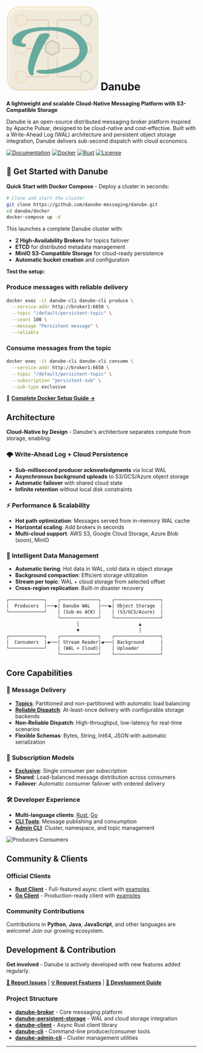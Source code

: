 # ![D from Danube](Danube_logo_2.png) Danube

**A lightweight and scalable Cloud-Native Messaging Platform with S3-Compatible Storage**

Danube is an open-source distributed messaging broker platform inspired by Apache Pulsar, designed to be cloud-native and cost-effective. Built with a Write-Ahead Log (WAL) architecture and persistent object storage integration, Danube delivers sub-second dispatch with cloud economics.

[![Documentation](https://img.shields.io/badge/📑-Documentation-blue)](https://danube-docs.dev-state.com/)
[![Docker](https://img.shields.io/badge/🐳-Docker%20Ready-2496ED)](https://github.com/danube-messaging/danube/tree/main/docker)
[![Rust](https://img.shields.io/badge/🦀-Rust-000000)](https://www.rust-lang.org/)
[![License](https://img.shields.io/badge/📜-Apache%202.0-green)](LICENSE)

## 🚀 Get Started with Danube

**Quick Start with Docker Compose** - Deploy a cluster in seconds:

```bash
# Clone and start the cluster
git clone https://github.com/danube-messaging/danube.git
cd danube/docker
docker-compose up -d
```

This launches a complete Danube cluster with:
- **2 High-Availability Brokers** for topics failover
- **ETCD** for distributed metadata management  
- **MinIO S3-Compatible Storage** for cloud-ready persistence
- **Automatic bucket creation** and configuration

**Test the setup:**

### Produce messages with reliable delivery

```bash
docker exec -it danube-cli danube-cli produce \
  --service-addr http://broker1:6650 \
  --topic "/default/persistent-topic" \
  --count 100 \
  --message "Persistent message" \
  --reliable
```

### Consume messages from the topic

```bash
docker exec -it danube-cli danube-cli consume \
  --service-addr http://broker1:6650 \
  --topic "/default/persistent-topic" \
  --subscription "persistent-sub" \
  --sub-type exclusive
```

📖 **[Complete Docker Setup Guide →](docker/README.md)**

## Architecture

**Cloud-Native by Design** - Danube's architecture separates compute from storage, enabling:

### 🌩️ **Write-Ahead Log + Cloud Persistence**
- **Sub-millisecond producer acknowledgments** via local WAL
- **Asynchronous background uploads** to S3/GCS/Azure object storage
- **Automatic failover** with shared cloud state
- **Infinite retention** without local disk constraints

### ⚡ **Performance & Scalability**
- **Hot path optimization**: Messages served from in-memory WAL cache
- **Horizontal scaling**: Add brokers in seconds
- **Multi-cloud support**: AWS S3, Google Cloud Storage, Azure Blob (soon), MinIO

### 🔄 **Intelligent Data Management**
- **Automatic tiering**: Hot data in WAL, cold data in object storage
- **Background compaction**: Efficient storage utilization
- **Stream per topic**: WAL + cloud storage from selected offset 
- **Cross-region replication**: Built-in disaster recovery


```
┌─────────────┐    ┌──────────────┐    ┌─────────────────┐
│  Producers  │───▶│ Danube WAL   │───▶│ Object Storage  │
└─────────────┘    │ (Sub-ms ACK) │    │ (S3/GCS/Azure)  │
                   └──────────────┘    └─────────────────┘
                          │                      ▲
                          ▼                      │
┌─────────────┐    ┌──────────────┐    ┌─────────────────┐
│  Consumers  │◀───│ Stream Reader│◀───│ Background      │
└─────────────┘    │ (WAL + Cloud)│    │ Uploader        │
                   └──────────────┘    └─────────────────┘
```

## Core Capabilities

### 📨 **Message Delivery**
- **[Topics](https://danube-docs.dev-state.com/architecture/topics/)**: Partitioned and non-partitioned with automatic load balancing
- **[Reliable Dispatch](https://danube-docs.dev-state.com/architecture/dispatch_strategy/)**: At-least-once delivery with configurable storage backends
- **Non-Reliable Dispatch**: High-throughput, low-latency for real-time scenarios
- **Flexible Schemas**: Bytes, String, Int64, JSON with automatic serialization

### 🔄 **Subscription Models**
- **[Exclusive](https://danube-docs.dev-state.com/architecture/subscriptions/)**: Single consumer per subscription
- **Shared**: Load-balanced message distribution across consumers
- **Failover**: Automatic consumer failover with ordered delivery

### 🛠️ **Developer Experience**
- **Multi-language clients**: [Rust](https://crates.io/crates/danube-client), [Go](https://pkg.go.dev/github.com/danrusei/danube-go)
- **[CLI Tools](danube-cli/)**: Message publishing and consumption
- **[Admin CLI](danube-admin-cli/)**: Cluster, namespace, and topic management

![Producers Consumers](https://danube-docs.dev-state.com/architecture/img/producers_consumers.png "Producers Consumers")

## Community & Clients

### Official Clients
- **[Rust Client](https://crates.io/crates/danube-client)** - Full-featured async client with [examples](danube-client/examples/)
- **[Go Client](https://pkg.go.dev/github.com/danrusei/danube-go)** - Production-ready client with [examples](https://github.com/danrusei/danube-go/tree/main/examples)

### Community Contributions
Contributions in **Python**, **Java**, **JavaScript**, and other languages are welcome! Join our growing ecosystem.

## Development & Contribution

**Get involved** - Danube is actively developed with new features added regularly.

**[🐛 Report Issues](https://github.com/danube-messaging/danube/issues)** | **[💡 Request Features](https://github.com/danube-messaging/danube/issues/new)** | **[📖 Development Guide](https://danube-docs.dev-state.com/development/dev_environment/)**

### Project Structure
- **[danube-broker](danube-broker/)** - Core messaging platform
- **[danube-persistent-storage](danube-persistent-storage/)** - WAL and cloud storage integration
- **[danube-client](danube-client/)** - Async Rust client library  
- **[danube-cli](danube-cli/)** - Command-line producer/consumer tools
- **[danube-admin-cli](danube-admin-cli/)** - Cluster management utilities

---
